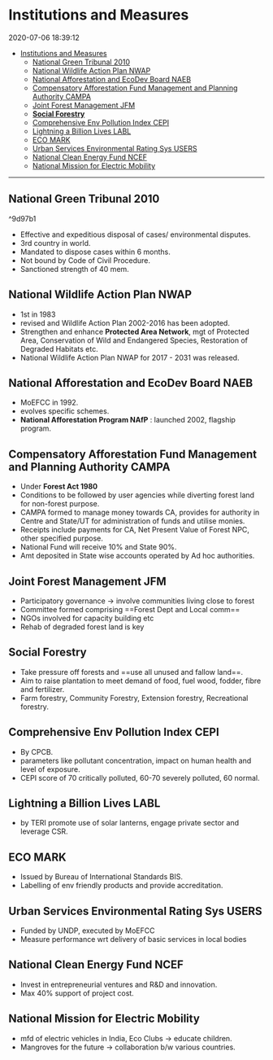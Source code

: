# Institutions and Measures

2020-07-06 18:39:12

- [Institutions and Measures](#institutions-and-measures)
  - [National Green Tribunal 2010](#national-green-tribunal-2010)
  - [National Wildlife Action Plan NWAP](#national-wildlife-action-plan-nwap)
  - [National Afforestation and EcoDev Board NAEB](#national-afforestation-and-ecodev-board-naeb)
  - [Compensatory Afforestation Fund Management and Planning Authority CAMPA](#compensatory-afforestation-fund-management-and-planning-authority-campa)
  - [Joint Forest Management JFM](#joint-forest-management-jfm)
  - [**Social Forestry**](#social-forestry)
  - [Comprehensive Env Pollution Index CEPI](#comprehensive-env-pollution-index-cepi)
  - [Lightning a Billion Lives LABL](#lightning-a-billion-lives-labl)
  - [ECO MARK](#eco-mark)
  - [Urban Services Environmental Rating Sys USERS](#urban-services-environmental-rating-sys-users)
  - [National Clean Energy Fund NCEF](#national-clean-energy-fund-ncef)
  - [National Mission for Electric Mobility](#national-mission-for-electric-mobility)

---

## National Green Tribunal 2010

^9d97b1
- Effective and expeditious disposal of cases/ environmental disputes.
- 3rd country in world.
- Mandated to dispose cases within 6 months.
- Not bound by Code of Civil Procedure.
- Sanctioned strength of 40 mem.

## National Wildlife Action Plan NWAP

- 1st in 1983 
- revised and Wildlife Action Plan 2002-2016 has been adopted.
- Strengthen and enhance **Protected Area Network**, mgt of Protected Area, Conservation of Wild and Endangered Species, Restoration of Degraded Habitats etc. 
- National Wildlife Action Plan NWAP for 2017 - 2031 was released.

## National Afforestation and EcoDev Board NAEB

- MoEFCC in 1992.
- evolves specific schemes.
- **National Afforestation Program NAfP** : launched 2002, flagship program.

## Compensatory Afforestation Fund Management and Planning Authority CAMPA

- Under **Forest Act 1980**
- Conditions to be followed by user agencies while diverting forest land for non-forest purpose.
- CAMPA formed to manage money towards CA, provides for authority in Centre and State/UT for administration of funds and utilise monies.
- Receipts include payments for CA, Net Present Value of Forest NPC, other specified purpose.
- National Fund will receive 10% and State 90%.
- Amt deposited in State wise accounts operated by Ad hoc authorities.

## Joint Forest Management JFM

- Participatory governance -> involve communities living close to forest
- Committee formed comprising ==Forest Dept and Local comm==
- NGOs involved for capacity building etc
- Rehab of degraded forest land is key

## **Social Forestry**

- Take pressure off forests and ==use all unused and fallow land==.
- Aim to raise plantation to meet demand of food, fuel wood, fodder, fibre and fertilizer.
- Farm forestry, Community Forestry, Extension forestry, Recreational forestry.

## Comprehensive Env Pollution Index CEPI

- By CPCB.
- parameters like pollutant concentration, impact on human health and level of exposure.
- CEPI score of 70 critically polluted, 60-70 severely polluted, 60 normal.

## Lightning a Billion Lives LABL

- by TERI promote use of solar lanterns, engage private sector and leverage CSR.

## ECO MARK

- Issued by Bureau of International Standards BIS.
- Labelling of env friendly products and provide accreditation.

## Urban Services Environmental Rating Sys USERS

- Funded by UNDP, executed by MoEFCC
- Measure performance wrt delivery of basic services in local bodies

## National Clean Energy Fund NCEF

- Invest in entrepreneurial ventures and R&D and innovation.
- Max 40% support of project cost.

## National Mission for Electric Mobility

- mfd of electric vehicles in India, Eco Clubs -> educate children.
- Mangroves for the future -> collaboration b/w various countries.

